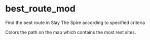 # best_route_mod
Find the best route in Slay The Spire according to specified criteria

Colors the path on the map which contains the most rest sites.
